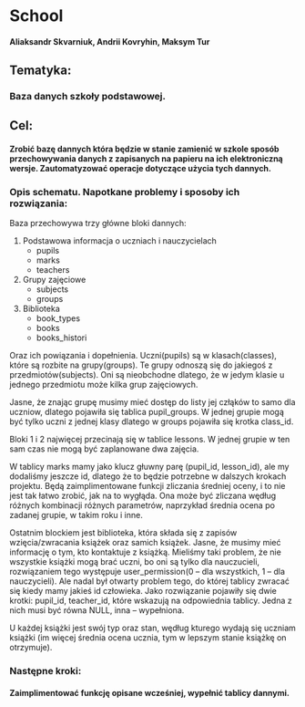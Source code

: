 # School
#### Aliaksandr Skvarniuk, Andrii Kovryhin, Maksym Tur
## Tematyka:
### Baza danych szkoły podstawowej.

## Cel:
#### Zrobić bazę dannych która będzie w stanie zamienić w szkole sposób przechowywania danych z zapisanych na papieru na ich elektroniczną  wersje. Zautomatyzować operacje dotyczące użycia tych dannych.

### Opis schematu. Napotkane problemy i sposoby ich rozwiązania:
Baza przechowywa trzy główne bloki dannych:
1. Podstawowa informacja o uczniach i nauczycielach
   * pupils
   * marks
   * teachers
2. Grupy zajęciowe
   * subjects
   * groups
3. Biblioteka
   * book_types
   * books
   * books_histori

Oraz ich powiązania i dopełnienia.
Uczni(pupils) są w klasach(classes), które są rozbite na grupy(groups).
Te grupy odnoszą się do jakiegoś z przedmiotów(subjects). 
Oni są nieobchodne dlatego, że w jedym klasie u jednego przedmiotu może kilka grup zajęciowych.

Jasne, że znając grupę musimy mieć dostęp do listy jej człąków to samo dla uczniow, dlatego pojawiła się tablica pupil_groups.
W jednej grupie mogą być tylko uczni z jednej klasy dlatego w groups pojawiła się krotka class_id.

Bloki 1 i 2 najwięcej przecinają się w tablice lessons.
W jednej grupie w ten sam czas nie mogą być zaplanowane dwa zajęcia.

W tablicy marks mamy jako klucz głuwny parę (pupil_id, lesson_id), ale my dodaliśmy jeszcze id, dlatego że to będzie potrzebne w dalszych krokach projektu.
Będą zaimplimentowane funkcji zliczania średniej oceny, i to nie jest tak łatwo zrobić, jak na to wygłąda.
Ona może być zliczana wędług różnych kombinacji różnych parametrów, naprzykład średnia ocena po zadanej grupie, w takim roku i inne.

Ostatnim blockiem jest biblioteka, która składa się z zapisów wzięcia/zwracania książek oraz samich książek.
Jasne, że musimy mieć informację o tym, kto kontaktuje z książką. Mieliśmy taki problem, że nie wszystkie książki mogą brać uczni, bo oni są tylko dla nauczucieli, rozwiązaniem tego występuje  user_permission(0 – dla wszystkich, 1 – dla nauczycieli).
Ale nadal był otwarty problem tego, do której tablicy zwracać się kiedy mamy jakieś id człowieka.
Jako rozwiązanie pojawiły się dwie krotki: pupil_id, teacher_id, które wskazują na odpowiednia tablicy.
Jedna z nich musi być równa NULL, inna – wypełniona.   

U każdej książki jest swój typ oraz stan, wędług kturego wydają się uczniam książki (im więcej średnia ocena ucznia, tym w lepszym stanie książkę on otrzymuje).

### Następne kroki:
#### Zaimplimentować funkcję opisane wcześniej, wypełnić tablicy dannymi. 



